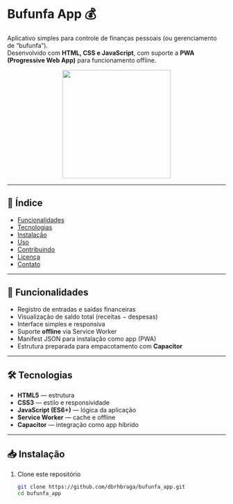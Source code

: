 
# Bufunfa App 💰

Aplicativo simples para controle de finanças pessoais (ou gerenciamento de “bufunfa”).  
Desenvolvido com **HTML, CSS e JavaScript**, com suporte a **PWA (Progressive Web App)** para funcionamento offline.  


<p align="center">
  <img src="https://github.com/dbrhbraga/bufunfa_app/blob/main/coin/simulacao.gif" width="250" />
</p>

---

## 📌 Índice

- [Funcionalidades](#-funcionalidades)  
- [Tecnologias](#-tecnologias)  
- [Instalação](#-instalação)  
- [Uso](#-uso)  
- [Contribuindo](#-contribuindo)  
- [Licença](#-licença)  
- [Contato](#-contato)  

---

## 🚀 Funcionalidades

- Registro de entradas e saídas financeiras  
- Visualização de saldo total (receitas − despesas)  
- Interface simples e responsiva  
- Suporte **offline** via Service Worker  
- Manifest JSON para instalação como app (PWA)  
- Estrutura preparada para empacotamento com **Capacitor**  

---

## 🛠️ Tecnologias

- **HTML5** — estrutura  
- **CSS3** — estilo e responsividade  
- **JavaScript (ES6+)** — lógica da aplicação  
- **Service Worker** — cache e offline  
- **Capacitor** — integração como app híbrido  

---

## 📥 Instalação

1. Clone este repositório  
   ```bash
   git clone https://github.com/dbrhbraga/bufunfa_app.git
   cd bufunfa_app
